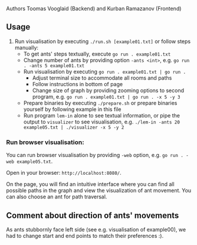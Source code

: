 Authors Toomas Vooglaid (Backend) and Kurban Ramazanov (Frontend)

## Usage

1. Run visualisation by executing `./run.sh [example01.txt]` or follow steps manually:
    * To get ants' steps textually, execute `go run . example01.txt`
    * Change number of ants by providing option `-ants <int>`, e.g. `go run . -ants 5 example01.txt`
    * Run visualisation by executing `go run . example01.txt | go run .`
        * Adjust terminal size to accommodate all rooms and paths
        * Follow instructions in bottom of page
        * Change size of graph by providing zooming options to second program, e.g. `go run . example01.txt | go run . -x 5 -y 3`
    * Prepare binaries by executing `./prepare.sh` or prepare binaries yourself by following example in this file
    * Run program `lem-in` alone to see textual information, or pipe the output to `visualizer` to see visualisation, e.g. `./lem-in -ants 20 example05.txt | ./visualizer -x 5 -y 2`

### Run browser visualisation:

You can run browser visualisation by providing `-web` option, e.g. `go run . -web example05.txt`.

Open in your browser: `http://localhost:8080/`.

On the page, you will find an intuitive interface where you can find all possible paths in the graph and view the visualization of ant movement. You can also choose an ant for path traversal.


## Comment about direction of ants' movements

As ants stubbornly face left side (see e.g. visualisation of example00), we had to change start and end points to match their preferences :).
